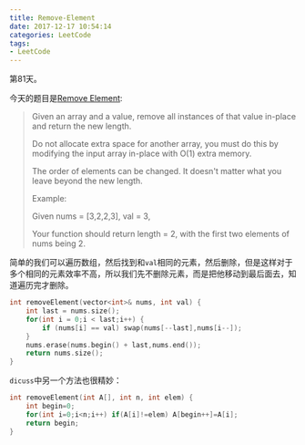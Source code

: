 ```yaml
---
title: Remove-Element
date: 2017-12-17 10:54:14
categories: LeetCode
tags:
- LeetCode
---
```


第81天。

今天的题目是[Remove Element](https://leetcode.com/problems/remove-element/description/):

> Given an array and a value, remove all instances of that value in-place and return the new length.
>
> Do not allocate extra space for another array, you must do this by modifying the input array in-place with O(1) extra memory.
>
> The order of elements can be changed. It doesn't matter what you leave beyond the new length.
>
> Example:
>
> Given nums = [3,2,2,3], val = 3,
>
> Your function should return length = 2, with the first two elements of nums being 2.

简单的我们可以遍历数组，然后找到和`val`相同的元素，然后删除，但是这样对于多个相同的元素效率不高，所以我们先不删除元素，而是把他移动到最后面去，知道遍历完才删除。

```c++
int removeElement(vector<int>& nums, int val) {
    int last = nums.size();
    for(int i = 0;i < last;i++) {
        if (nums[i] == val) swap(nums[--last],nums[i--]);
    }
    nums.erase(nums.begin() + last,nums.end());
    return nums.size();
}
```

`dicuss`中另一个方法也很精妙：

```c
int removeElement(int A[], int n, int elem) {
    int begin=0;
    for(int i=0;i<n;i++) if(A[i]!=elem) A[begin++]=A[i];
    return begin;
}
```